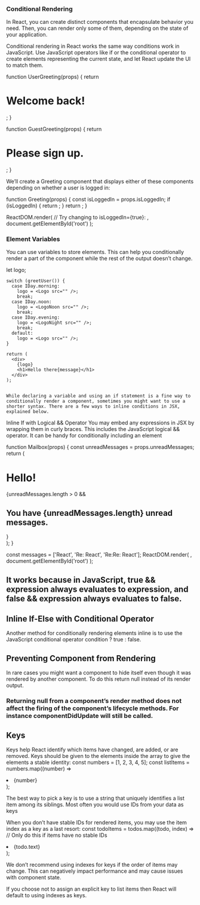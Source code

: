 ### Conditional Rendering

In React, you can create distinct components that encapsulate behavior you need. Then, you can render only some of them, depending on the state of your application.

Conditional rendering in React works the same way conditions work in JavaScript. Use JavaScript operators like if or the conditional operator to create elements representing the current state, and let React update the UI to match them.

function UserGreeting(props) {
return <h1>Welcome back!</h1>;
}

function GuestGreeting(props) {
return <h1>Please sign up.</h1>;
}

We’ll create a Greeting component that displays either of these components depending on whether a user is logged in:

function Greeting(props) {
const isLoggedIn = props.isLoggedIn;
if (isLoggedIn) {
return <UserGreeting />;
}
return <GuestGreeting />;
}

ReactDOM.render(
// Try changing to isLoggedIn={true}:
<Greeting isLoggedIn={false} />,
document.getElementById('root')
);

### Element Variables

You can use variables to store elements. This can help you conditionally render a part of the component while the rest of the output doesn’t change.

let logo;

    switch (greetUser()) {
      case IDay.morning:
        logo = <Logo src="" />;
        break;
      case IDay.noon:
        logo = <LogoNoon src="" />;
        break;
      case IDay.evening:
        logo = <LogoNight src="" />;
        break;
      default:
        logo = <Logo src="" />;
    }

    return (
      <div>
        {logo}
        <h1>Hello there{message}</h1>
      </div>
    );


    While declaring a variable and using an if statement is a fine way to conditionally render a component, sometimes you might want to use a shorter syntax. There are a few ways to inline conditions in JSX, explained below.

Inline If with Logical && Operator
You may embed any expressions in JSX by wrapping them in curly braces. This includes the JavaScript logical && operator. It can be handy for conditionally including an element

function Mailbox(props) {
const unreadMessages = props.unreadMessages;
return (
<div>
<h1>Hello!</h1>
{unreadMessages.length > 0 &&
<h2>
You have {unreadMessages.length} unread messages.
</h2>
}
</div>
);
}

const messages = ['React', 'Re: React', 'Re:Re: React'];
ReactDOM.render(
<Mailbox unreadMessages={messages} />,
document.getElementById('root')
);


## It works because in JavaScript, true && expression always evaluates to expression, and false && expression always evaluates to false.


## Inline If-Else with Conditional Operator
Another method for conditionally rendering elements inline is to use the JavaScript conditional operator condition ? true : false.

## Preventing Component from Rendering
In rare cases you might want a component to hide itself even though it was rendered by another component. To do this return null instead of its render output.

### Returning null from a component’s render method does not affect the firing of the component’s lifecycle methods. For instance componentDidUpdate will still be called.

## Keys
Keys help React identify which items have changed, are added, or are removed. Keys should be given to the elements inside the array to give the elements a stable identity:
const numbers = [1, 2, 3, 4, 5];
const listItems = numbers.map((number) =>
  <li key={number.toString()}>
    {number}
  </li>
);

The best way to pick a key is to use a string that uniquely identifies a list item among its siblings. Most often you would use IDs from your data as keys

When you don’t have stable IDs for rendered items, you may use the item index as a key as a last resort:
const todoItems = todos.map((todo, index) =>
  // Only do this if items have no stable IDs
  <li key={index}>
    {todo.text}
  </li>
);

We don’t recommend using indexes for keys if the order of items may change. This can negatively impact performance and may cause issues with component state. 

If you choose not to assign an explicit key to list items then React will default to using indexes as keys.